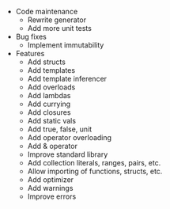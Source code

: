 - Code maintenance
    - Rewrite generator
    - Add more unit tests
- Bug fixes
    - Implement immutability
- Features
    - Add structs
    - Add templates
    - Add template inferencer
    - Add overloads
    - Add lambdas
    - Add currying
    - Add closures
    - Add static vals
    - Add true, false, unit
    - Add operator overloading
    - Add & operator
    - Improve standard library
    - Add collection literals, ranges, pairs, etc.
    - Allow importing of functions, structs, etc.
    - Add optimizer
    - Add warnings
    - Improve errors
